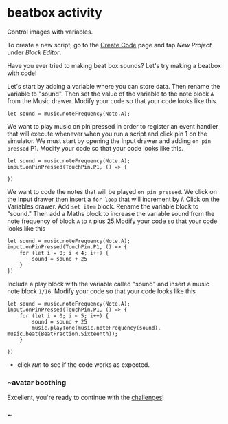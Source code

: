 # beatbox activity

Control images with variables. 

To create a new script, go to the [Create Code](/microbit/create-code) page and tap *New Project* under *Block Editor*.

Have you ever tried to making beat box sounds? Let's try making a beatbox with code!

Let's start by adding a variable where you can store data. Then rename the variable to "sound". Then set the value of the variable to the note block `A` from the Music drawer. Modify your code so that your code looks like this.

```blocks
let sound = music.noteFrequency(Note.A);
```

We want to play music on pin pressed in order to register an event handler that will execute whenever when you run a script and click pin 1 on the simulator. We must start by opening the Input drawer and adding `on pin pressed` P1. Modify your code so that your code looks like this.

```blocks
let sound = music.noteFrequency(Note.A);
input.onPinPressed(TouchPin.P1, () => {

})
```

We want to code the notes that will be played `on pin pressed`. We click on the Input drawer then insert a `for loop` that will increment by *i*. Click on the Variables drawer. Add `set item` block. Rename the variable block to "sound." Then add a Maths block to increase the variable sound from the note frequency of block `A` to `A` plus 25.Modify your code so that your code looks like this

```blocks
let sound = music.noteFrequency(Note.A);
input.onPinPressed(TouchPin.P1, () => {
    for (let i = 0; i < 4; i++) {
        sound = sound + 25
    }
})
```

Include a play block with the variable called "sound" and insert a music note block `1/16`. Modify your code so that your code looks like this

```blocks
let sound = music.noteFrequency(Note.A);
input.onPinPressed(TouchPin.P1, () => {
    for (let i = 0; i < 5; i++) {
        sound = sound + 25
        music.playTone(music.noteFrequency(sound), music.beat(BeatFraction.Sixteenth));
    }

})

```


* click *run* to see if the code works as expected.

### ~avatar boothing

Excellent, you're ready to continue with the [challenges](/microbit/lessons/classic-beatbox/challenges)!

### ~